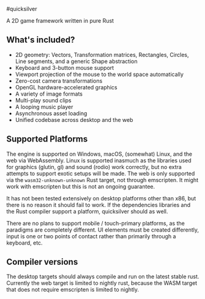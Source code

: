 #quicksilver

A 2D game framework written in pure Rust

## What's included?

- 2D geometry: Vectors, Transformation matrices, Rectangles, Circles, Line segments, and a generic Shape abstraction
- Keyboard and 3-button mouse support
- Viewport projection of the mouse to the world space automatically
- Zero-cost camera transformations
- OpenGL hardware-accelerated graphics
- A variety of image formats
- Multi-play sound clips
- A looping music player
- Asynchronous asset loading
- Unified codebase across desktop and the web

## Supported Platforms

The engine is supported on Windows, macOS, (somewhat) Linux, and the web via WebAssembly. 
Linux is supported inasmuch as the libraries used for graphics (glutin, gl) and sound (rodio) work correctly, 
but no extra attempts to support exotic setups will be made. 
The web is only supported via the `wasm32-unknown-unknown` Rust target, not through emscripten.
It might work with emscripten but this is not an ongoing guarantee.

It has not been tested extensively on desktop platforms other than x86, but there is no reason it should fail to work. If the dependencies libraries and the Rust compiler support a platform, quicksilver should as well.

There are no plans to support mobile / touch-primary platforms, as the paradigms are completely different. UI elements must be created differently, input is one or two points of contact rather than primarily through a keyboard, etc. 

## Compiler versions

The desktop targets should always compile and run on the latest stable rust. 
Currently the web target is limited to nightly rust, because the WASM target that does not require emscripten is limited to nightly.

